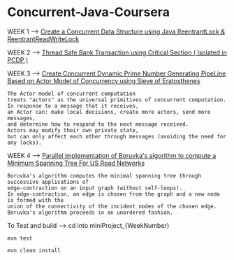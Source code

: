 # Concurrent-Java-Coursera

WEEK 1 --> [Create a Concurrent Data Structure using Java ReentrantLock & ReentrantReadWriteLock](miniproject_1/src/main/java/edu/coursera/concurrent/CoarseLists.java)

WEEK 2 --> [Thread Safe Bank Transaction using Critical Section ( Isolated in PCDP )](miniproject_2/src/main/java/edu/coursera/concurrent/)

WEEK 3 --> [Create Concurrent Dynamic Prime Number Generating PipeLine Based on Actor Model of Concurrency using Sieve of Eratosthenes](miniproject_3/src/main/java/edu/coursera/concurrent/SieveActor.java)

``` 
The Actor model of concurrent computation 
treats "actors" as the universal primitives of concurrent computation.
In response to a message that it receives,
an Actor can: make local decisions, create more actors, send more messages,
and determine how to respond to the next message received.
Actors may modify their own private state,
but can only affect each other through messages (avoiding the need for any locks).
```
WEEK 4 --> [Parallel implementation of Boruvka's algorithm to compute a Minimum Spanning Tree For US Road Networks](miniproject_4/src/main/java/edu/coursera/concurrent/ParBoruvka.java)

``` 
Boruvka's algorithm computes the minimal spanning tree through successive applications of 
edge-contraction on an input graph (without self-loops).
In edge-contraction, an edge is chosen from the graph and a new node is formed with the 
union of the connectivity of the incident nodes of the chosen edge.
Boruvka's algorithm proceeds in an unordered fashion. 
```

To Test and build --> cd into miniProject_{WeekNumber}
``` 
mvn test
```
```
mvn clean install 
```
